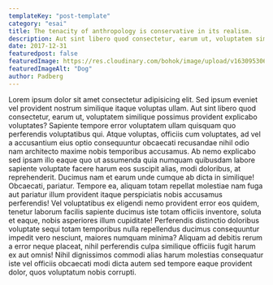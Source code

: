 ```yaml
---
templateKey: "post-template"
category: "esai"
title: The tenacity of anthropology is conservative in its realism.
description: Aut sint libero quod consectetur, earum ut, voluptatem similique possimus provident explicabo voluptates? Sapiente tempore error voluptatem ullam quisquam quo perferendis voluptatibus qui.
date: 2017-12-31
featuredpost: false
featuredImage: https://res.cloudinary.com/bohok/image/upload/v1630953063/samples/food/dessert.jpg
featuredImageAlt: "Dog"
author: Padberg
---
```


Lorem ipsum dolor sit amet consectetur adipisicing elit. Sed ipsum eveniet vel provident nostrum similique itaque voluptas ullam. Aut sint libero quod consectetur, earum ut, voluptatem similique possimus provident explicabo voluptates? Sapiente tempore error voluptatem ullam quisquam quo perferendis voluptatibus qui. Atque voluptas, officiis cum voluptates, ad vel a accusantium eius optio consequuntur obcaecati recusandae nihil odio nam architecto maxime nobis temporibus accusamus. Ab nemo explicabo sed ipsam illo eaque quo ut assumenda quia numquam quibusdam labore sapiente voluptate facere harum eos suscipit alias, modi doloribus, at reprehenderit. Ducimus nam et earum unde cumque ab dicta in similique! Obcaecati, pariatur. Tempore ea, aliquam totam repellat molestiae nam fuga aut pariatur illum provident itaque perspiciatis nobis accusamus perferendis! Vel voluptatibus ex eligendi nemo provident error eos quidem, tenetur laborum facilis sapiente ducimus iste totam officiis inventore, soluta et eaque, nobis asperiores illum cupiditate! Perferendis distinctio doloribus voluptate sequi totam temporibus nulla repellendus ducimus consequuntur impedit vero nesciunt, maiores numquam minima? Aliquam ad debitis rerum a error neque placeat, nihil perferendis culpa similique officiis fugit harum ex aut omnis! Nihil dignissimos commodi alias harum molestias consequatur iste vel officiis obcaecati modi dicta autem sed tempore eaque provident dolor, quos voluptatum nobis corrupti.

